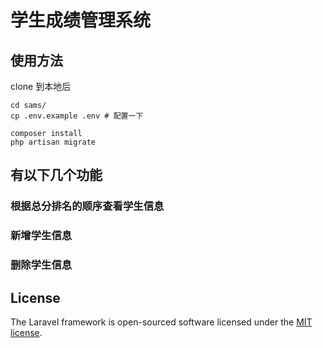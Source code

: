 # 学生成绩管理系统


## 使用方法

clone 到本地后
```
cd sams/
cp .env.example .env # 配置一下

composer install
php artisan migrate
```

## 有以下几个功能
### 根据总分排名的顺序查看学生信息

### 新增学生信息

### 删除学生信息


## License

The Laravel framework is open-sourced software licensed under the [MIT license](https://opensource.org/licenses/MIT).

